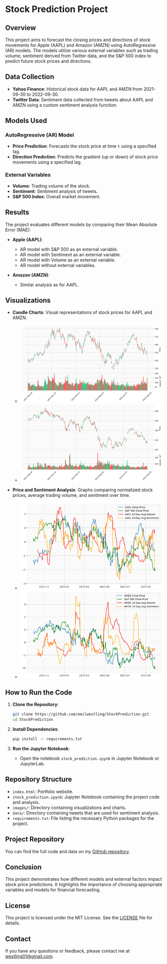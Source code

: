 # Stock Prediction Project

## Overview

This project aims to forecast the closing prices and directions of stock movements for Apple (AAPL) and Amazon (AMZN) using AutoRegressive (AR) models. The models utilize various external variables such as trading volume, sentiment derived from Twitter data, and the S&P 500 index to predict future stock prices and directions.

## Data Collection

- **Yahoo Finance**: Historical stock data for AAPL and AMZN from 2021-09-30 to 2022-09-30.
- **Twitter Data**: Sentiment data collected from tweets about AAPL and AMZN using a custom sentiment analysis function.

## Models Used

### AutoRegressive (AR) Model

- **Price Prediction**: Forecasts the stock price at time `t` using a specified lag.
- **Direction Prediction**: Predicts the gradient (up or down) of stock price movements using a specified lag.

### External Variables

- **Volume**: Trading volume of the stock.
- **Sentiment**: Sentiment analysis of tweets.
- **S&P 500 Index**: Overall market movement.

## Results

The project evaluates different models by comparing their Mean Absolute Error (MAE):

- **Apple (AAPL)**:

  - AR model with S&P 500 as an external variable.
  - AR model with Sentiment as an external variable.
  - AR model with Volume as an external variable.
  - AR model without external variables.

- **Amazon (AMZN)**:
  - Similar analysis as for AAPL.

## Visualizations

- **Candle Charts**: Visual representations of stock prices for AAPL and AMZN.

  - ![AAPL Candle Chart](images/apple_candlestick.png)
  - ![AMZN Candle Chart](images/amazon_candlestick.png)

- **Price and Sentiment Analysis**: Graphs comparing normalized stock prices, average trading volume, and sentiment over time.
  - ![AAPL Comparison Plot](images/apple_comparison.png)
  - ![AMZN Comparison Plot](images/amazon_comparison.png)

## How to Run the Code

1. **Clone the Repository**:

   ```bash
   git clone https://github.com/emilwestling/StockPrediction.git
   cd StockPrediction
   ```

2. **Install Dependencies**:

   ```bash
   pip install -r requirements.txt
   ```

3. **Run the Jupyter Notebook**:
   - Open the notebook `stock_prediction.ipynb` in Jupyter Notebook or JupyterLab.

## Repository Structure

- `index.html`: Portfolio website.
- `stock_prediction.ipynb`: Jupyter Notebook containing the project code and analysis.
- `images/`: Directory containing visualizations and charts.
- `data/`: Directory containing tweets that are used for sentiment analysis.
- `requirements.txt`: File listing the necessary Python packages for the project.

## Project Repository

You can find the full code and data on my [GitHub repository](https://github.com/emilwestling/StockPrediction).

## Conclusion

This project demonstrates how different models and external factors impact stock price predictions. It highlights the importance of choosing appropriate variables and models for financial forecasting.

## License

This project is licensed under the MIT License. See the [LICENSE](LICENSE) file for details.

## Contact

If you have any questions or feedback, please contact me at [westling01@gmail.com](mailto:westling01@gmail.com).
